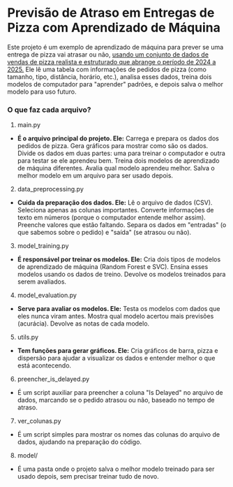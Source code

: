 # Previsão de Atraso em Entregas de Pizza com Aprendizado de Máquina
Este projeto é um exemplo de aprendizado de máquina para prever se uma entrega de pizza vai atrasar ou não, [usando um conjunto de dados de vendas de pizza realista e estruturado que abrange o período de 2024 a 2025.](https://www.kaggle.com/datasets/akshaygaikwad448/pizza-delivery-data-with-enhanced-features) Ele lê uma tabela com informações de pedidos de pizza (como tamanho, tipo, distância, horário, etc.), analisa esses dados, treina dois modelos de computador para "aprender" padrões, e depois salva o melhor modelo para uso futuro.

### O que faz cada arquivo?
1. main.py
* **É o arquivo principal do projeto. Ele:**
Carrega e prepara os dados dos pedidos de pizza.
Gera gráficos para mostrar como são os dados.
Divide os dados em duas partes: uma para treinar o computador e outra para testar se ele aprendeu bem.
Treina dois modelos de aprendizado de máquina diferentes.
Avalia qual modelo aprendeu melhor.
Salva o melhor modelo em um arquivo para ser usado depois.

2. data_preprocessing.py
* **Cuida da preparação dos dados. Ele:**
Lê o arquivo de dados (CSV).
Seleciona apenas as colunas importantes.
Converte informações de texto em números (porque o computador entende melhor assim).
Preenche valores que estão faltando.
Separa os dados em "entradas" (o que sabemos sobre o pedido) e "saída" (se atrasou ou não).

3. model_training.py
* **É responsável por treinar os modelos. Ele:**
Cria dois tipos de modelos de aprendizado de máquina (Random Forest e SVC).
Ensina esses modelos usando os dados de treino.
Devolve os modelos treinados para serem avaliados.

4. model_evaluation.py
* **Serve para avaliar os modelos. Ele:**
Testa os modelos com dados que eles nunca viram antes.
Mostra qual modelo acertou mais previsões (acurácia).
Devolve as notas de cada modelo.

5. utils.py
* **Tem funções para gerar gráficos. Ele:**
Cria gráficos de barra, pizza e dispersão para ajudar a visualizar os dados e entender melhor o que está acontecendo.

6. preencher_is_delayed.py
* É um script auxiliar para preencher a coluna "Is Delayed" no arquivo de dados, marcando se o pedido atrasou ou não, baseado no tempo de atraso.

7. ver_colunas.py
* É um script simples para mostrar os nomes das colunas do arquivo de dados, ajudando na preparação do código.

8. model/
* É uma pasta onde o projeto salva o melhor modelo treinado para ser usado depois, sem precisar treinar tudo de novo.
